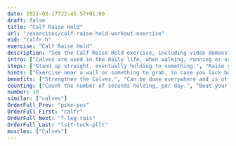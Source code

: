 ```yaml
---
date: 2021-03-17T22:45:57+01:00
draft: false
title: "Calf Raise Hold"
url: "/exercises/calf-raise-hold-workout-exercise"
eid: "calfr-h"
exercise: "Calf Raise Hold"
description: "See the Calf Raise Hold exercise, including video demonstration and instructions on how-to perform. Identify benefits and activated body parts, see similar, related and supporting exercises."
intro: ["Calves are used in the daily life, when walking, running or using stairs. Standing in your toes is an easy exercise to strengthen your calves."]
steps: ["Stand up straight, eventually holding to something.", "Raise your heels until you are standing on your toes.", "Stay in this position."]
hints: ["Exercise near a wall or something to grab, in case you lack balance."]
benefits: ["Strengthen the Calves.", "Can be done everywhere and is office friendly."]
counting: ["Count the number of seconds holding, per day.", "Beat your own record, holding a few seconds linger than the previous record.", "Get used to stand on your toes in specific situations, such as waiting for something, while cooking, watching tv commercials or in the elevator."]
number: 19
similar: ["calves"]
OrderFull_Prev: "pike-pus"
OrderFull_First: "calfr"
OrderFull_Next: "f-leg-rais"
OrderFull_Last: "lsit-tuck-pllt"
muscles: ["Calves"]
---
```

